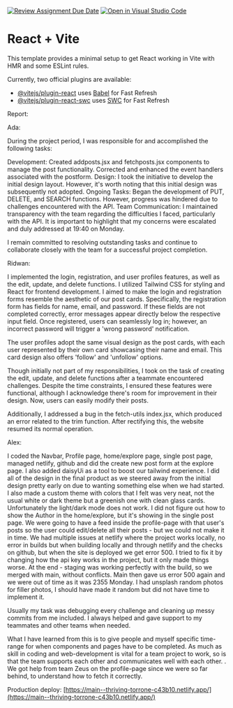 [![Review Assignment Due Date](https://classroom.github.com/assets/deadline-readme-button-24ddc0f5d75046c5622901739e7c5dd533143b0c8e959d652212380cedb1ea36.svg)](https://classroom.github.com/a/8ndPp79U)
[![Open in Visual Studio Code](https://classroom.github.com/assets/open-in-vscode-718a45dd9cf7e7f842a935f5ebbe5719a5e09af4491e668f4dbf3b35d5cca122.svg)](https://classroom.github.com/online_ide?assignment_repo_id=12183453&assignment_repo_type=AssignmentRepo)
# React + Vite
This template provides a minimal setup to get React working in Vite with HMR and some ESLint rules.

Currently, two official plugins are available:

- [@vitejs/plugin-react](https://github.com/vitejs/vite-plugin-react/blob/main/packages/plugin-react/README.md) uses [Babel](https://babeljs.io/) for Fast Refresh
- [@vitejs/plugin-react-swc](https://github.com/vitejs/vite-plugin-react-swc) uses [SWC](https://swc.rs/) for Fast Refresh


Report: 

Ada:

During the project period, I was responsible for and accomplished the following tasks:

Development:
Created addposts.jsx and fetchposts.jsx components to manage the post functionality.
Corrected and enhanced the event handlers associated with the postform.
Design:
I took the initiative to develop the initial design layout. However, it's worth noting that this initial design was subsequently not adopted.
Ongoing Tasks:
Began the development of PUT, DELETE, and SEARCH functions. However, progress was hindered due to challenges encountered with the API.
Team Communication:
I maintained transparency with the team regarding the difficulties I faced, particularly with the API. It is important to highlight that my concerns were escalated and duly addressed at 19:40 on Monday.

I remain committed to resolving outstanding tasks and continue to collaborate closely with the team for a successful project completion.

Ridwan:

I implemented the login, registration, and user profiles features, as well as the edit, update, and delete functions. I utilized Tailwind CSS for styling and React for frontend development. I aimed to make the login and registration forms resemble the aesthetic of our post cards. Specifically, the registration form has fields for name, email, and password. If these fields are not completed correctly, error messages appear directly below the respective input field. Once registered, users can seamlessly log in; however, an incorrect password will trigger a 'wrong password' notification.

The user profiles adopt the same visual design as the post cards, with each user represented by their own card showcasing their name and email. This card design also offers 'follow' and 'unfollow' options.

Though initially not part of my responsibilities, I took on the task of creating the edit, update, and delete functions after a teammate encountered challenges. Despite the time constraints, I ensured these features were functional, although I acknowledge there's room for improvement in their design. Now, users can easily modify their posts.

Additionally, I addressed a bug in the fetch-utils index.jsx, which produced an error related to the trim function. After rectifying this, the website resumed its normal operation.

Alex:

I coded the Navbar, Profile page, home/explore page, single post page, managed netlify, github and did the create new post form at the explore page. I also added daisyUi as a tool to boost our tailwind experience. I did all of the design in the final product as we steered away from the initial design pretty early on due to wanting something else when we had started. I also made a custom theme with colors that I felt was very neat, not the usual white or dark theme but a greenish one with clean glass cards. Unfortunately the light/dark mode does not work. I did not figure out how to show the Author in the home/explore, but it's showing in the single post page. We were going to have a feed inside the profile-page with that user's posts so the user could edit/delete all their posts - but we could not make it in time. We had multiple issues at netlify where the project works locally, no error in builds but when building locally and through netlify and the checks on github, but when the site is deployed we get error 500. I tried to fix it by changing how the api key works in the project, but it only made things worse. At the end - staging was working perfectly with the build, so we merged with main, without conflicts. Main then gave us error 500 again and we were out of time as it was 2355 Monday. I had unsplash random photos for filler photos, I should have made it random but did not have time to implement it.

Usually my task was debugging every challenge and cleaning up messy commits from me included. I always helped and gave support to my teammates and other teams when needed. 
 
What I have learned from this is to give people and myself specific time-range for when components and pages have to be completed.  As much as skill in coding and web-development is vital for a team project to work, so is that the team supports each other and communicates well with each other. . We got help from team Zeus on the profile-page since we were so far behind, to understand how to fetch it correctly. 


Production deploy: [https://main--thriving-torrone-c43b10.netlify.app/](https://main--thriving-torrone-c43b10.netlify.app/)